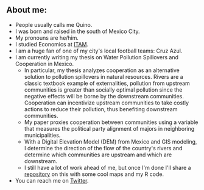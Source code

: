 ## About me:

- People usually calls me Quino.
- I was born and raised in the south of Mexico City.
- My pronouns are he/him.
- I studied Economics at [ITAM](https://www.itam.mx/en). 
- I am a huge fan of one of my city's local football teams: Cruz Azul.
- I am currently writing my thesis on Water Pollution Spillovers and Cooperation in Mexico.
  - In particular, my thesis analyzes cooperation as an alternative solution to pollution spillovers in natural resources. 
  Rivers are a classic textbook example of externalities, pollution from upstream communities is greater than socially optimal pollution since the negative effects
  will be borne by the downstream communities. Cooperation can incentivize upstream communities to take costly actions to reduce their pollution, thus benefiting 
  downstream communities.
  - My paper proxies cooperation between communities using a variable that measures the political party alignment of majors in neighboring municipalities. 
  - With a Digital Elevation Model (DEM) from Mexico and GIS modeling, I determine the direction of the flow of the country's rivers and determine which communities 
  are upstream and which are downstream.
  - I still have a lot of work ahead of me, but once I'm done I'll share a [repository](https://github.com/quinoba/Spillovers_Cooperation) on this with some cool maps and my R code.
- You can reach me on [Twitter](https://twitter.com/j_barrutia). 


